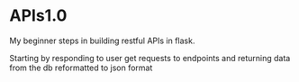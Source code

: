 # APIs1.0
My beginner steps in building restful APIs in flask.

Starting by responding to user get requests to endpoints and returning data from the db reformatted to json format
